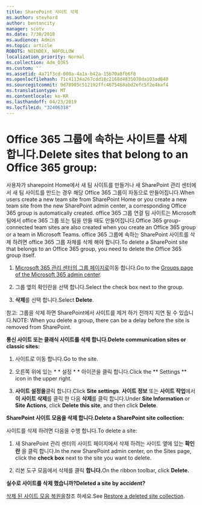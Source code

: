 ```yaml
---
title: SharePoint 사이트 삭제
ms.author: stevhord
author: bentoncity
manager: scotv
ms.date: 7/30/2018
ms.audience: Admin
ms.topic: article
ROBOTS: NOINDEX, NOFOLLOW
localization_priority: Normal
ms.collection: Adm_O365
ms.custom: ''
ms.assetid: 4a71f3cd-000a-4a1a-b42a-15b70a8fb6f8
ms.openlocfilehash: 71c41134a267cdd18c2168d4835078da103ad840
ms.sourcegitcommit: 9d78905c512192ffc4675468abd2efc5f2e4baf4
ms.translationtype: MT
ms.contentlocale: ko-KR
ms.lasthandoff: 04/23/2019
ms.locfileid: "32406318"
---
```

# <a name="delete-sites-that-belong-to-an-office-365-group"></a><span data-ttu-id="f6fd2-102">Office 365 그룹에 속하는 사이트를 삭제 합니다.</span><span class="sxs-lookup"><span data-stu-id="f6fd2-102">Delete sites that belong to an Office 365 group:</span></span>

<span data-ttu-id="f6fd2-103">사용자가 sharepoint Home에서 새 팀 사이트를 만들거나 새 SharePoint 관리 센터에서 새 팀 사이트를 만드는 경우 해당 Office 365 그룹이 자동으로 만들어집니다.</span><span class="sxs-lookup"><span data-stu-id="f6fd2-103">When users create a new team site from SharePoint Home or you create a new team site from the new SharePoint admin center, a corresponding Office 365 group is automatically created.</span></span> <span data-ttu-id="f6fd2-104">office 365 그룹 연결 팀 사이트는 Microsoft 팀에서 office 365 그룹 또는 팀을 만들 때도 만들어집니다.</span><span class="sxs-lookup"><span data-stu-id="f6fd2-104">Office 365 group-connected team sites are also created when you create an Office 365 group or a team in Microsoft Teams.</span></span> <span data-ttu-id="f6fd2-105">office 365 그룹에 속하는 SharePoint 사이트를 삭제 하려면 office 365 그룹 자체를 삭제 해야 합니다.</span><span class="sxs-lookup"><span data-stu-id="f6fd2-105">To delete a SharePoint site that belongs to an Office 365 group, you need to delete the Office 365 group itself.</span></span> 
  
1. <span data-ttu-id="f6fd2-106">[Microsoft 365 관리 센터의 그룹 페이지로](https://portal.office.com/adminportal/home#/groups)이동 합니다.</span><span class="sxs-lookup"><span data-stu-id="f6fd2-106">Go to the [Groups page of the Microsoft 365 admin center](https://portal.office.com/adminportal/home#/groups).</span></span>
    
2. <span data-ttu-id="f6fd2-107">그룹 옆의 확인란을 선택 합니다.</span><span class="sxs-lookup"><span data-stu-id="f6fd2-107">Select the check box next to the group.</span></span>
    
3. <span data-ttu-id="f6fd2-108">**삭제**를 선택 합니다.</span><span class="sxs-lookup"><span data-stu-id="f6fd2-108">Select **Delete**.</span></span>
    
<span data-ttu-id="f6fd2-109">참고: 그룹을 삭제 하면 SharePoint에서 사이트를 제거 하기 전까지 지연 될 수 있습니다.</span><span class="sxs-lookup"><span data-stu-id="f6fd2-109">NOTE: When you delete a group, there can be a delay before the site is removed from SharePoint.</span></span>
  
<span data-ttu-id="f6fd2-110">**통신 사이트 또는 클래식 사이트를 삭제 합니다.**</span><span class="sxs-lookup"><span data-stu-id="f6fd2-110">**Delete communication sites or classic sites:**</span></span>

1. <span data-ttu-id="f6fd2-111">사이트로 이동 합니다.</span><span class="sxs-lookup"><span data-stu-id="f6fd2-111">Go to the site.</span></span>
  
2. <span data-ttu-id="f6fd2-112">오른쪽 위에 있는 \* \* 설정 \* \* 아이콘을 클릭 합니다.</span><span class="sxs-lookup"><span data-stu-id="f6fd2-112">Click the \*\* Settings \*\* icon in the upper right.</span></span> 
  
3. <span data-ttu-id="f6fd2-113">**사이트 설정을**클릭 합니다.</span><span class="sxs-lookup"><span data-stu-id="f6fd2-113">Click **Site settings**.</span></span> <span data-ttu-id="f6fd2-114">**사이트 정보** 또는 **사이트 작업**에서 **이 사이트 삭제**를 클릭 한 다음 **삭제**를 클릭 합니다.</span><span class="sxs-lookup"><span data-stu-id="f6fd2-114">Under **Site Information** or **Site Actions**, click **Delete this site**, and then click **Delete**.</span></span>
  
<span data-ttu-id="f6fd2-115">**SharePoint 사이트 모음을 삭제 합니다.**</span><span class="sxs-lookup"><span data-stu-id="f6fd2-115">**Delete a SharePoint site collection:**</span></span>

<span data-ttu-id="f6fd2-116">사이트를 삭제 하려면 다음을 수행 합니다.</span><span class="sxs-lookup"><span data-stu-id="f6fd2-116">To delete a site:</span></span>
  
1. <span data-ttu-id="f6fd2-117">새 SharePoint 관리 센터의 사이트 페이지에서 삭제 하려는 사이트 옆에 있는 **확인란** 을 클릭 합니다.</span><span class="sxs-lookup"><span data-stu-id="f6fd2-117">In the new SharePoint admin center, on the Sites page, click the **check box** next to the site you want to delete.</span></span> 
    
2. <span data-ttu-id="f6fd2-118">리본 도구 모음에서 삭제를 클릭 **합니다.**</span><span class="sxs-lookup"><span data-stu-id="f6fd2-118">On the ribbon toolbar, click **Delete.**</span></span>
    
<span data-ttu-id="f6fd2-119">**실수로 사이트를 삭제 했습니까?**</span><span class="sxs-lookup"><span data-stu-id="f6fd2-119">**Deleted a site by accident?**</span></span>

<span data-ttu-id="f6fd2-120">[삭제 된 사이트 모음 복원을](https://go.microsoft.com/fwlink/?linkid=867660)참조 하세요.</span><span class="sxs-lookup"><span data-stu-id="f6fd2-120">See [Restore a deleted site collection](https://go.microsoft.com/fwlink/?linkid=867660).</span></span>
  

